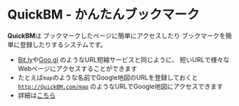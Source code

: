 <h1>QuickBM - かんたんブックマーク</h1>

<b>QuickBM</b>は
ブックマークしたページに簡単にアクセスしたり
ブックマークを簡単に登録したりするシステムです。

<ul>
  <li><a href="https://bitly.com/">Bit.ly</a>や<a href="https://goo.gl/">Goo.gl</a>
    のようなURL短縮サービスと同じように、
    短いURLで様々なWebページにアクセスすることができます
  </li>
  <li>たとえば<code>map</code>のような名前でGoogle地図のURLを登録しておくと
    <a href="http://QuickBM.com/map"><code>http://QuickBM.com/map</code></a>
    のようなURLでGoogle地図にアクセスできます
  </li>
  <li>詳細は<a href="https://scrapbox.io/QuickBM">こちら</a></li>
</ul>
